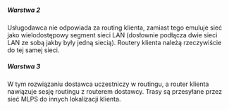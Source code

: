 ##### Warstwa 2
Usługodawca nie odpowiada za routing klienta, zamiast tego emuluje sieć jako wielodostępowy segment sieci LAN (dosłownie podłącza dwie sieci LAN ze sobą jakby były jedną siecią). Routery klienta należą rzeczywiście do tej samej sieci.
##### Warstwa 3
W tym rozwiązaniu dostawca uczestniczy w routingu, a router klienta nawiązuje sesję routingu z routerem dostawcy. Trasy są przesyłane przez sieć MLPS do innych lokalizacji klienta.